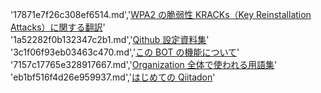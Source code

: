'17871e7f26c308ef6514.md','[WPA2 の脆弱性 KRACKs（Key Reinstallation Attacks）に関する翻訳](https://qiita.com/Qithub/items/17871e7f26c308ef6514)'  
'1a52282f0b132347c2b1.md','[Qithub 設定資料集](https://qiita.com/Qithub/private/1a52282f0b132347c2b1)'  
'3c1f06f93eb03463c470.md','[この BOT の機能について](https://qiita.com/Qithub/private/3c1f06f93eb03463c470)'  
'7157c17765e328917667.md','[Organization 全体で使われる用語集](https://qiita.com/Qithub/private/7157c17765e328917667)'  
'eb1bf516f4d26e959937.md','[はじめての Qiitadon](https://qiita.com/Qithub/private/eb1bf516f4d26e959937)'  
